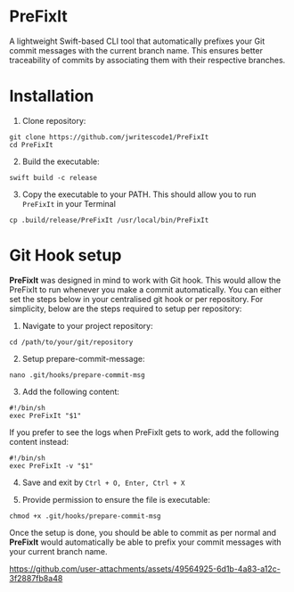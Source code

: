 # PreFixIt
A lightweight Swift-based CLI tool that automatically prefixes your Git commit messages with the current branch name. This ensures better traceability of commits by associating them with their respective branches.


# Installation

1. Clone repository:

```
git clone https://github.com/jwritescode1/PreFixIt
cd PreFixIt
```

2. Build the executable:

```
swift build -c release
```

3. Copy the executable to your PATH. This should allow you to run `PreFixIt` in your Terminal

```
cp .build/release/PreFixIt /usr/local/bin/PreFixIt
```

# Git Hook setup

**PreFixIt** was designed in mind to work with Git hook. This would allow the PreFixIt to run whenever you make a commit automatically. You can either set the steps below in your centralised git hook or per repository. For simplicity, below are the steps required to setup per repository:

1. Navigate to your project repository:

```
cd /path/to/your/git/repository
```

2. Setup prepare-commit-message:

```
nano .git/hooks/prepare-commit-msg
```

3. Add the following content:

```
#!/bin/sh
exec PreFixIt "$1"
```

If you prefer to see the logs when PreFixIt gets to work, add the following content instead:

```
#!/bin/sh
exec PreFixIt -v "$1"
```

4. Save and exit by `Ctrl + O, Enter, Ctrl + X`

5. Provide permission to ensure the file is executable:

```
chmod +x .git/hooks/prepare-commit-msg
```

Once the setup is done, you should be able to commit as per normal and **PreFixIt** would automatically be able to prefix your commit messages with your current branch name. 

https://github.com/user-attachments/assets/49564925-6d1b-4a83-a12c-3f2887fb8a48





